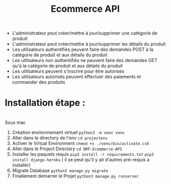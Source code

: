 <h1 align="center"> Ecommerce API </h1> <br>



* L'administrateur peut créer/mettre à jour/supprimer une catégorie de produit
* L'administrateur peut créer/mettre à jour/supprimer les détails du produit
* Les utilisateurs authentifiés peuvent faire des demandes POST à la catégorie de produit et aux détails du produit
* Les utilisateurs non authentifiés ne peuvent faire des demandes GET qu'à la catégorie de produit et aux détails du produit
* Les utilisateurs peuvent s'inscrire pour être autorisés
* Les utilisateurs autorisés peuvent effectuer des paiements et commander des produits

<h1 align="enter">Installation étape : </h1> <br>
 Sous mac

1. Création environnement virtuel `python3 -m venv venv`
2. Aller dans le directory de l'env `cd projectenv`
3. Activer le Virtual Environment `chmod +x ./venv/bin/activate.csh`
4. Aller dans le Project Directory `cd DRF-Ecommerce-API`
5. Installer les paquets requis `pip3 install -r requirements.txt` `pip3 install django-heroku` ( il se peut qu'il y ait d'autres pré-requis a installer)
6. Migrate Database `python3 manage.py migrate`
7. Finallement demarrer le Projet `python3 manage.py runserver`



